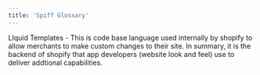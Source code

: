 ```yaml
---
title: 'Spiff Glossary'
---
```


LIquid Templates - This is code base language used internally by shopify to allow merchants to make custom changes to their site. In summary, it is the backend of shopify that app developers (website look and feel) use to deliver addtional capabilities.